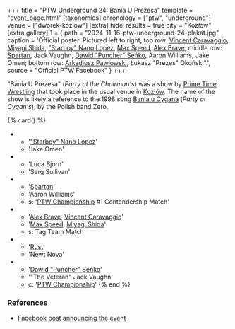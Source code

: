 +++
title = "PTW Underground 24: Bania U Prezesa"
template = "event_page.html"
[taxonomies]
chronology = ["ptw", "underground"]
venue = ["dworek-kozlow"]
[extra]
hide_results = true
city = "Kozłów"
[extra.gallery]
1 = { path = "2024-11-16-ptw-underground-24-plakat.jpg", caption = 'Official poster. Pictured left to right, top row: [Vincent Caravaggio](@/w/vincent-caravaggio.md), [Miyagi Shida](@/w/miyagi-shida.md), ["Starboy" Nano Lopez](@/w/nano-lopez.md), [Max Speed](@/w/max-speed.md), [Alex Brave](@/w/alex-brave.md); middle row: [Spartan](@/w/spartan.md), Jack Vaughn, [Dawid "Puncher" Seńko](@/w/puncher.md), Aaron Williams, Jake Omen; bottom row: [Arkadiusz Pawłowski](@/w/pan-pawlowski.md), Łukasz "Prezes" Okoński".', source = "Official PTW Facebook" }
+++

"Bania U Prezesa" (_Party at the Chairman's_) was a show by [Prime Time Wrestling](@/o/ptw.md) that took place in the usual venue in [Kozłów](@/v/dworek-kozlow.md). The name of the show is likely a reference to the 1998 song [Bania u Cygana](https://www.youtube.com/watch?v=xLj5xaahdF8) (_Party at Cygan's_), by the Polish band Zero.

{% card() %}
- - '["Starboy" Nano Lopez](@/w/nano-lopez.md)'
  - 'Jake Omen'
- - 'Luca Bjorn'
  - 'Serg Sullivan'
- - '[Spartan](@/w/spartan.md)'
  - 'Aaron Williams'
  - s: '[PTW Championship](@/c/ptw-championship.md) #1 Contendership Match'
- - '[Alex Brave](@/w/alex-brave.md), [Vincent Caravaggio](@/w/vincent-caravaggio.md)'
  - '[Max Speed](@/w/max-speed.md), [Miyagi Shida](@/w/miyagi-shida.md)'
  - s: Tag Team Match
- - '[Rust](@/w/rust.md)'
  - 'Newt Nova'
- - '[Dawid "Puncher" Seńko](@/w/puncher.md)'
  - '"The Veteran" Jack Vaughn'
  - c: '[PTW Championship](@/c/ptw-championship.md)'
{% end %}

### References

* [Facebook post announcing the event](https://www.facebook.com/photo/?fbid=568458088840171&set=a.136592405360077)
